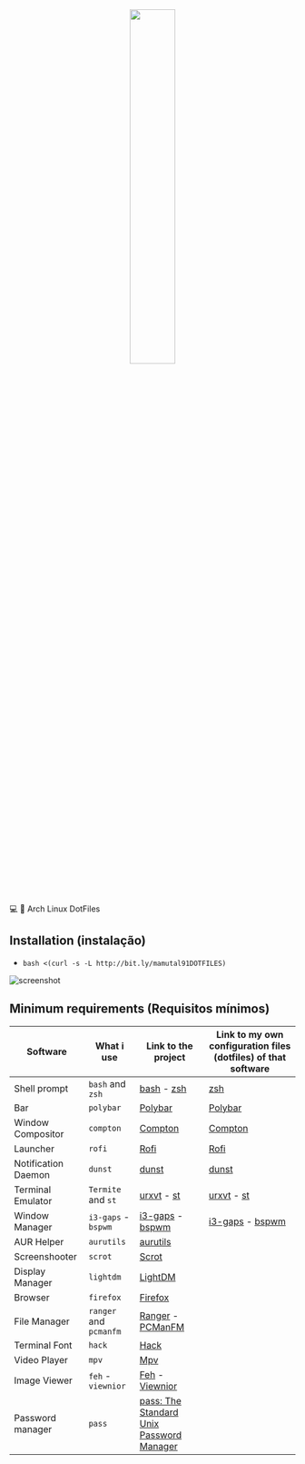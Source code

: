 <center><img src="https://dotfiles.github.io/images/dotfiles-logo.png" height="40%" width="40%;"/></center>

💻 🎨 Arch Linux DotFiles

## Installation (instalação)

- `bash <(curl -s -L http://bit.ly/mamutal91DOTFILES)`

![screenshot](https://raw.githubusercontent.com/mamutal91/dotfiles/master/screenshot.png)

## Minimum requirements (Requisitos mínimos)

|Software   |What i use   |Link to the project   |Link to my own configuration files (dotfiles) of that software   |
|---|---|---|---|
|Shell prompt  |`bash` and `zsh` |[bash](https://www.gnu.org/software/bash/) - [zsh](http://www.zsh.org/) | [zsh](https://github.com/mamutal91/dotfiles/blob/master/home/.files/.zshrc)|
|Bar   |`polybar`   |[Polybar](https://github.com/jaagr/polybar/)   |[Polybar](https://github.com/mamutal91/dotfiles/blob/master/polybar/.config/polybar/config)   |
|Window Compositor   |`compton`   | [Compton](https://github.com/chjj/compton)  |[Compton](https://github.com/mamutal91/dotfiles/blob/master/compton/compton.conf)   |   |   |   |
|Launcher   |`rofi`   |[Rofi](https://github.com/DaveDavenport/rofi)   | [Rofi](https://github.com/mamutal91/dotfiles/blob/master/rofi/config)  |   |   |   |
|Notification Daemon | `dunst` | [dunst](https://dunst-project.org/) | [dunst](https://github.com/mamutal91/dotfiles/blob/master/dunst/dunstrc) | 
|Terminal Emulator   | `Termite` and `st`   |[urxvt](http://software.schmorp.de/pkg/rxvt-unicode.html) - [st](st.suckless.org)  | [urxvt](https://github.com/mamutal91/dotfiles/blob/master/Xresources/Xresources.d/urxvt) - [st](https://github.com/mamutal91/suckless-terminal) |
|Window Manager | `i3-gaps` - `bspwm` | [i3-gaps](https://github.com/Airblader/i3) - [bspwm](https://github.com/baskerville/bspwm) | [i3-gaps](https://github.com/mamutal91/dotfiles/blob/master/i3/.config/i3/config) - [bspwm](https://github.com/mamutal91/dotfiles/blob/master/bspwm/.config/bspwm/bspwmrc) 
|AUR Helper| `aurutils` | [aurutils](https://github.com/AladW/aurutils) |
|Screenshooter| `scrot` | [Scrot](https://github.com/dreamer/scrot) |
|Display Manager| `lightdm` | [LightDM](https://freedesktop.org/wiki/Software/LightDM) | 
|Browser    |`firefox`   |[Firefox](https://www.mozilla.org/en-US/firefox/new/)   | 
|File Manager   |`ranger` and `pcmanfm`   |[Ranger](https://github.com/ranger/ranger) - [PCManFM](https://wiki.lxde.org/en/PCManFM)  |   |   |   |   |
|Terminal Font   |`hack`   |[Hack](https://github.com/source-foundry/Hack)   |   |   |   |   |
|Video Player   |`mpv`   |[Mpv](https://github.com/mpv-player/mpv)   |   |   |   |   |
|Image Viewer | `feh` - `viewnior` | [Feh](https://github.com/derf/feh) - [Viewnior](https://github.com/hellosiyan/Viewnior) |
|Password manager | `pass` | [pass: The Standard Unix Password Manager](https://www.passwordstore.org/) |
